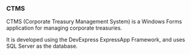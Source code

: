 ### CTMS

CTMS (Corporate Treasury Management System) is a Windows Forms application for managing corporate treasuries.

It is developed using the DevExpress ExpressApp Framework, and uses SQL Server as the database.